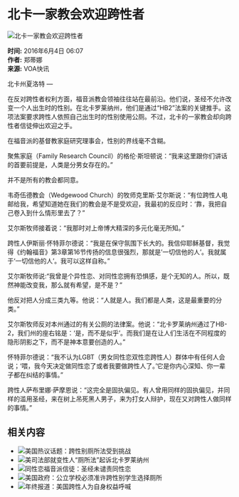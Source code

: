 # 北卡一家教会欢迎跨性者

![北卡一家教会欢迎跨性者](https://gdb.voanews.com/9234eaa6-ce72-4797-b01c-228952feedcc_tv_w1023_r0.jpg)

**时间:** 2016年6月4日 06:07  
**作者:** 郑蒂娜  
**来源:** VOA快讯  

北卡州夏洛特 —  

在反对跨性者权利方面，福音派教会领袖往往站在最前沿。他们说，圣经不允许改变一个人出生时的性别。在北卡罗莱纳州，他们是通过“HB2”法案的关键推手。这项法案要求跨性人依照自己出生时的性别使用公厕。不过，北卡的一家教会却向跨性者信徒伸出欢迎之手。

在福音派的基督教家庭研究理事会，性别的界线毫不含糊。

聚焦家庭（Family Research Council）的格伦·斯坦顿说：“我来这里跟你们讲话的首要前提是，人类是分男女存在的。”

并不是所有的教会都同意。

韦奇伍德教会（Wedgewood Church）的牧师克里斯·艾尔斯说：“有位跨性人电邮给我，希望知道她在我们的教会是不是受欢迎，我最初的反应时：‘靠，我把自己卷入到什么情形里去了？”

艾尔斯牧师接着说：“我那时对上帝博大精深的多元化毫无所知。”

跨性人伊斯丽·怀特菲尔德说：“我是在保守氛围下长大的。我信仰耶稣基督，我觉得《约翰福音》第3章第16节传扬的信息很强烈，那就是’一切信他的人’。我就属于‘一切信他的人’。我可以这样自称。”

艾尔斯牧师说:“我曾是个异性恋、对同性恋拥有恐惧感，是个无知的人。所以，既然神能改变我，那么就有希望，是不是？”

他反对把人分成三类九等。他说：“人就是人。我们都是人类，这是最重要的分类。”

艾尔斯牧师反对本州通过的有关公厕的法律案。他说：“北卡罗莱纳州通过了HB-2，我们州的座右铭是：‘是，而不是似乎’。而我们是在让人们生活在不同程度的隐形阴影之下，而不是神本意要创造的人。”

怀特菲尔德说：“我不认为LGBT（男女同性恋双性恋跨性人）群体中有任何人会说；‘喂，我今天决定做同性恋了或者我要做跨性人了。’它是你内心深知、你一辈子都在纠结的事情。”

跨性人萨布里娜·萨摩恩说：“这完全是固执偏见。有人曾用同样的固执偏见，并同样的滥用圣经，来在树上吊死黑人男子，来为打女人辩护，现在又对跨性人做同样的事情。”

## 相关内容

- ![美国热议话题：跨性别厕所法受到挑战](https://gdb.voanews.com/96a840d6-188c-46bb-ab6b-0ec2ee467130_w100_r1.jpg)
- ![美司法部就变性人“厕所法”起诉北卡罗莱纳州](https://gdb.voanews.com/12c80583-6200-4ec9-80e3-0d0a1073f035_w100_r1.jpg)
- ![同性恋福音派信徒：圣经未谴责同性恋](https://gdb.voanews.com/bb5a7069-e285-49fc-bd5a-d3c2dcea9f9c_tv_b1_w100_r1.jpg)
- ![美国政府：公立学校必须准许跨性别学生选择厕所](https://gdb.voanews.com/8d5eae0a-d733-4256-9890-e94b21af4675_cx0_cy8_cw0_w100_r1.jpg)
- ![年终报道：美国跨性人为自身权益呼喊](https://gdb.voanews.com/c5f4d685-8f49-4369-9a0f-82abf17db375_tv_b1_w100_r1.jpg)